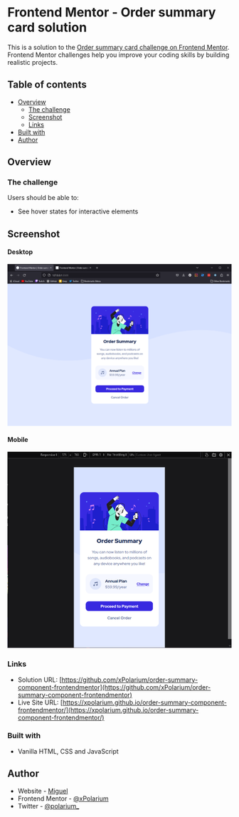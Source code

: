 # Frontend Mentor - Order summary card solution

This is a solution to the [Order summary card challenge on Frontend Mentor](https://www.frontendmentor.io/challenges/order-summary-component-QlPmajDUj). Frontend Mentor challenges help you improve your coding skills by building realistic projects.

## Table of contents

-   [Overview](#overview)
    -   [The challenge](#the-challenge)
    -   [Screenshot](#screenshot)
    -   [Links](#links)
-   [Built with](#built-with)
-   [Author](#author)

## Overview

### The challenge

Users should be able to:

-   See hover states for interactive elements

## Screenshot

#### Desktop

![](./screenshot_1.png)

#### Mobile

![](./screenshot_mobile.png)

### Links

-   Solution URL: [https://github.com/xPolarium/order-summary-component-frontendmentor](https://github.com/xPolarium/order-summary-component-frontendmentor)
-   Live Site URL: [https://xpolarium.github.io/order-summary-component-frontendmentor/](https://xpolarium.github.io/order-summary-component-frontendmentor/)

### Built with

-   Vanilla HTML, CSS and JavaScript

## Author

-   Website - [Miguel](https://www.your-site.com)
-   Frontend Mentor - [@xPolarium](https://www.frontendmentor.io/profile/xPolarium)
-   Twitter - [@polarium\_](https://twitter.com/polarium_)

